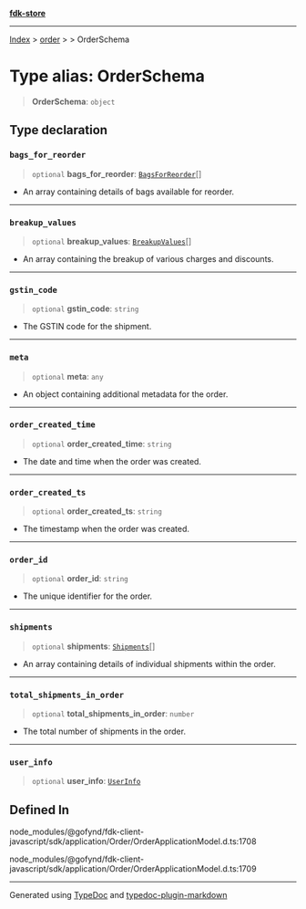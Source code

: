 [**fdk-store**](../../../README.md)
***

[Index](../../../API.md) > [order](../../README.md) > [<internal>](../README.md) > OrderSchema

# Type alias: OrderSchema

> **OrderSchema**: `object`

## Type declaration

### `bags_for_reorder`

> `optional` **bags\_for\_reorder**: [`BagsForReorder`](type-alias.BagsForReorder.md)[]

- An array containing details
of bags available for reorder.

***

### `breakup_values`

> `optional` **breakup\_values**: [`BreakupValues`](type-alias.BreakupValues.md)[]

- An array containing the
breakup of various charges and discounts.

***

### `gstin_code`

> `optional` **gstin\_code**: `string`

- The GSTIN code for the shipment.

***

### `meta`

> `optional` **meta**: `any`

- An object containing additional metadata for the order.

***

### `order_created_time`

> `optional` **order\_created\_time**: `string`

- The date and time when the order was created.

***

### `order_created_ts`

> `optional` **order\_created\_ts**: `string`

- The timestamp when the order was created.

***

### `order_id`

> `optional` **order\_id**: `string`

- The unique identifier for the order.

***

### `shipments`

> `optional` **shipments**: [`Shipments`](type-alias.Shipments.md)[]

- An array containing details of
individual shipments within the order.

***

### `total_shipments_in_order`

> `optional` **total\_shipments\_in\_order**: `number`

- The total number of shipments
in the order.

***

### `user_info`

> `optional` **user\_info**: [`UserInfo`](type-alias.UserInfo.md)

## Defined In

node\_modules/@gofynd/fdk-client-javascript/sdk/application/Order/OrderApplicationModel.d.ts:1708

node\_modules/@gofynd/fdk-client-javascript/sdk/application/Order/OrderApplicationModel.d.ts:1709

***
Generated using [TypeDoc](https://typedoc.org/) and [typedoc-plugin-markdown](https://www.npmjs.com/package/typedoc-plugin-markdown)
